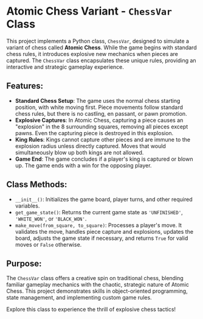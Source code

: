 # Atomic Chess Variant - `ChessVar` Class

This project implements a Python class, `ChessVar`, designed to simulate a variant of chess called **Atomic Chess**. While the game begins with standard chess rules, it introduces explosive new mechanics when pieces are captured. The `ChessVar` class encapsulates these unique rules, providing an interactive and strategic gameplay experience.

## Features:
- **Standard Chess Setup**: The game uses the normal chess starting position, with white moving first. Piece movements follow standard chess rules, but there is no castling, en passant, or pawn promotion.
- **Explosive Captures**: In Atomic Chess, capturing a piece causes an "explosion" in the 8 surrounding squares, removing all pieces except pawns. Even the capturing piece is destroyed in this explosion.
- **King Rules**: Kings cannot capture other pieces and are immune to the explosion radius unless directly captured. Moves that would simultaneously blow up both kings are not allowed.
- **Game End**: The game concludes if a player's king is captured or blown up. The game ends with a win for the opposing player.

## Class Methods:
- `__init__()`: Initializes the game board, player turns, and other required variables.
- `get_game_state()`: Returns the current game state as `'UNFINISHED'`, `'WHITE_WON'`, or `'BLACK_WON'`.
- `make_move(from_square, to_square)`: Processes a player's move. It validates the move, handles piece capture and explosions, updates the board, adjusts the game state if necessary, and returns `True` for valid moves or `False` otherwise.

## Purpose:
The `ChessVar` class offers a creative spin on traditional chess, blending familiar gameplay mechanics with the chaotic, strategic nature of Atomic Chess. This project demonstrates skills in object-oriented programming, state management, and implementing custom game rules.

Explore this class to experience the thrill of explosive chess tactics!

